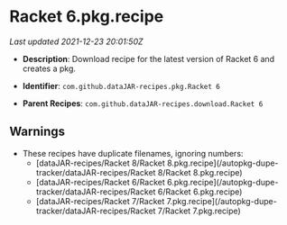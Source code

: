 # Racket 6.pkg.recipe

_Last updated 2021-12-23 20:01:50Z_

- **Description**: Download recipe for the latest version of Racket 6 and creates a pkg.

- **Identifier**: `com.github.dataJAR-recipes.pkg.Racket 6`

- **Parent Recipes**: `com.github.dataJAR-recipes.download.Racket 6`


## Warnings

- These recipes have duplicate filenames, ignoring numbers:
    - [dataJAR-recipes/Racket 8/Racket 8.pkg.recipe](/autopkg-dupe-tracker/dataJAR-recipes/Racket 8/Racket 8.pkg.recipe)
    - [dataJAR-recipes/Racket 6/Racket 6.pkg.recipe](/autopkg-dupe-tracker/dataJAR-recipes/Racket 6/Racket 6.pkg.recipe)
    - [dataJAR-recipes/Racket 7/Racket 7.pkg.recipe](/autopkg-dupe-tracker/dataJAR-recipes/Racket 7/Racket 7.pkg.recipe)